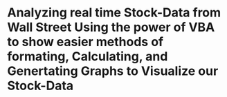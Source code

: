 # Analyzing real time Stock-Data from Wall Street Using the power of VBA to show easier methods of formating, Calculating, and Genertating Graphs to Visualize our Stock-Data
